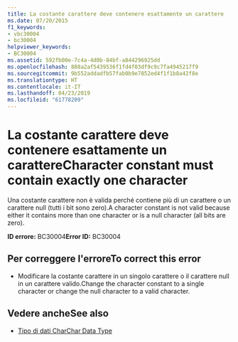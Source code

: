 ```yaml
---
title: La costante carattere deve contenere esattamente un carattere
ms.date: 07/20/2015
f1_keywords:
- vbc30004
- bc30004
helpviewer_keywords:
- BC30004
ms.assetid: 592fb00e-7c4a-4d0b-84bf-a844296925dd
ms.openlocfilehash: 888a2af5439536f1fd4f03df9c9c7fa4945217f9
ms.sourcegitcommit: 9b552addadfb57fab0b9e7852ed4f1f1b8a42f8e
ms.translationtype: HT
ms.contentlocale: it-IT
ms.lasthandoff: 04/23/2019
ms.locfileid: "61778209"
---
```

# <a name="character-constant-must-contain-exactly-one-character"></a><span data-ttu-id="0f311-102">La costante carattere deve contenere esattamente un carattere</span><span class="sxs-lookup"><span data-stu-id="0f311-102">Character constant must contain exactly one character</span></span>
<span data-ttu-id="0f311-103">Una costante carattere non è valida perché contiene più di un carattere o un carattere null (tutti i bit sono zero).</span><span class="sxs-lookup"><span data-stu-id="0f311-103">A character constant is not valid because either it contains more than one character or is a null character (all bits are zero).</span></span>  
  
 <span data-ttu-id="0f311-104">**ID errore:** BC30004</span><span class="sxs-lookup"><span data-stu-id="0f311-104">**Error ID:** BC30004</span></span>  
  
## <a name="to-correct-this-error"></a><span data-ttu-id="0f311-105">Per correggere l'errore</span><span class="sxs-lookup"><span data-stu-id="0f311-105">To correct this error</span></span>  
  
- <span data-ttu-id="0f311-106">Modificare la costante carattere in un singolo carattere o il carattere null in un carattere valido.</span><span class="sxs-lookup"><span data-stu-id="0f311-106">Change the character constant to a single character or change the null character to a valid character.</span></span>  
  
## <a name="see-also"></a><span data-ttu-id="0f311-107">Vedere anche</span><span class="sxs-lookup"><span data-stu-id="0f311-107">See also</span></span>

- [<span data-ttu-id="0f311-108">Tipo di dati Char</span><span class="sxs-lookup"><span data-stu-id="0f311-108">Char Data Type</span></span>](../../visual-basic/language-reference/data-types/char-data-type.md)
